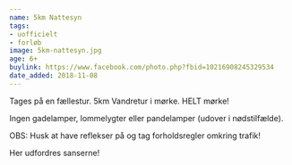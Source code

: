 ```yaml
---
name: 5km Nattesyn
tags:
- uofficielt
- forløb
image: 5km-nattesyn.jpg
age: 6+
buylink: https://www.facebook.com/photo.php?fbid=10216908245329534
date_added: 2018-11-08
---
```

Tages på en fællestur.
5km Vandretur i mørke. HELT mørke!

Ingen gadelamper, lommelygter eller pandelamper (udover i nødstilfælde).

OBS: Husk at have reflekser på og tag forholdsregler omkring trafik!

Her udfordres sanserne!
